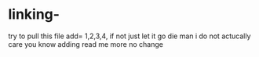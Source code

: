 # linking-
try to pull this file
add= 1,2,3,4,
if not just let it go die man i do not actucally care you know 
adding read me more 
no change
